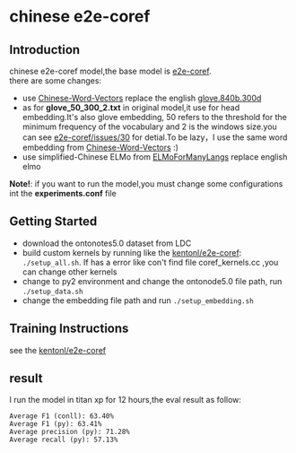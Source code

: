 # chinese e2e-coref

## Introduction
chinese e2e-coref model,the base model is [e2e-coref](https://github.com/kentonl/e2e-coref).  
there are some changes:
- use [Chinese-Word-Vectors](https://github.com/Embedding/Chinese-Word-Vectors) replace the english [glove.840b.300d](https://nlp.stanford.edu/projects/glove/)
- as for **glove_50_300_2.txt** in original model,it use for head embedding.It's also glove embedding, 50 refers to the threshold for the minimum frequency of the vocabulary and 2 is the 
  windows size.you can see [e2e-coref/issues/30](https://github.com/kentonl/e2e-coref/issues/30) for detial.To be lazy，I use the same word embedding from [Chinese-Word-Vectors](https://github.com/Embedding/Chinese-Word-Vectors)
    :)
- use simplified-Chinese ELMo from [ELMoForManyLangs](https://github.com/HIT-SCIR/ELMoForManyLangs) replace english elmo
  
  

**Note!**: if you want to run the model,you must change some configurations int the **experiments.conf**  file

## Getting Started
- download the ontonotes5.0 dataset from LDC
- build custom kernels by running like the [kentonl/e2e-coref](https://github.com/kentonl/e2e-coref): ```./setup_all.sh```. If has a error like con't find file coref_kernels.cc ,you can change other kernels
- change to py2 environment and change the ontonode5.0 file path, run ```./setup_data.sh```
- change the embedding file path and run ```./setup_embedding.sh```

## Training Instructions

see the [kentonl/e2e-coref](https://github.com/kentonl/e2e-coref)


## result
I run the model in titan xp for 12 hours,the eval result as follow:
```
Average F1 (conll): 63.40%
Average F1 (py): 63.41%
Average precision (py): 71.28%
Average recall (py): 57.13%
```
